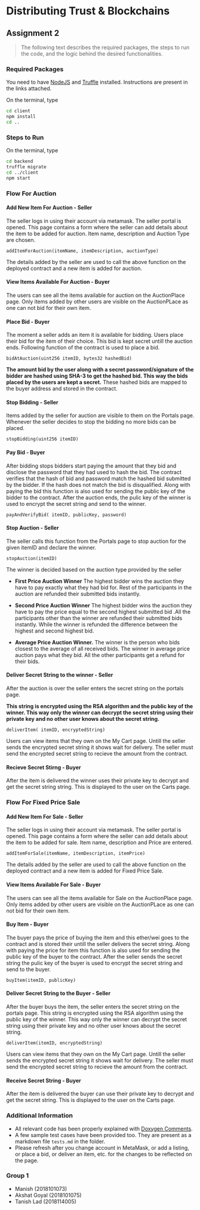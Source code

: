 # Distributing Trust & Blockchains

## Assignment 2

> The following text describes the required packages, the steps to run the code, and the logic behind the desired functionalities.

### Required Packages

You need to have [NodeJS](https://nodejs.org/en/download/package-manager/) and [Truffle](https://www.trufflesuite.com/docs/truffle/getting-started/installation) installed. Instructions are present in the links attached.

On the terminal, type
```bash
cd client
npm install
cd ..
```

### Steps to Run

On the terminal, type
```bash
cd backend
truffle migrate
cd ../client
npm start
```


### Flow For Auction
#### Add New Item For Auction - Seller
The seller logs in using their account via metamask. The seller portal is opened. This page contains a form where the seller can add details about the item to be added for auction. Item name, description and Auction Type are chosen.

    addItemForAuction(itemName, itemDescription, auctionType)
The details added by the seller are used to call the above function on the deployed contract and a new item is added for auction.

#### View Items Available For Auction - Buyer

The users can see all the items available for auction on the AuctionPlace page. Only items added by other users are visible on the AuctionPLace as one can not bid for their own item.

#### Place Bid - Buyer

The moment a seller adds an item it is available for bidding. Users place their bid for the item of their choice. This bid is kept secret untill the auction ends. Following function of the contract is used to place a bid.

    bidAtAuction(uint256 itemID, bytes32 hashedBid)

**The amount bid by the user along with a secret password/signature of the bidder are hashed using SHA-3 to get the hashed bid. This way the bids placed by the users are kept a secret.** These hashed bids are mapped to the buyer address and stored in the contract.

#### Stop Bidding - Seller

Items added by the seller for auction are visible to them on the Portals page. Whenever the seller decides to stop the bidding no more bids can be placed.

    stopBidding(uint256 itemID)

#### Pay Bid - Buyer

After bidding stops bidders start paying the amount that they bid and disclose the password that they had used to hash the bid. The contract verifies that the hash of bid and password match the hashed bid submitted by the bidder. If the hash does not match the bid is disqualified. Along with paying the bid this function is also used for sending the public key of the bidder to the contract. After the auction ends, the pulic key of the winner is used to encrypt the secret string and send to the winner.

    payAndVerifyBid( itemID, publicKey, password)


#### Stop Auction - Seller

The seller calls this function from the Portals page to stop auction for the given itemID and declare the winner.

    stopAuction(itemID)

The winner is decided based on the auction type provided by the seller

- **First Price Auction Winner**
    The highest bidder wins the auction they have to pay exactly what they had bid for. Rest of the participants in the auction are refunded their submitted bids instantly.

- **Second Price Auction Winner**
    The highest bidder wins the auction they have to pay the price equal to the second highest submitted bid .All the participants other than the winner are refunded their submitted bids instantly. While the winner is refunded the difference between the highest and second highest bid.

- **Average Price Auction Winner.**
    The winner is the person who bids closest to the average of all received bids. The winner in average price auction pays what they bid. All the other participants get a refund for their bids.

#### Deliver Secret String to the winner - Seller

After the auction is over the seller enters the secret string on the portals page.

 **This string is encrypted using the RSA algorithm and the public key of the winner. This way only the winner can decrypt the secret string using their private key and no other user knows about the secret string.**


    deliverItem( itemID, encryptedString)


Users can view items that they own on the My Cart page. Untill the seller sends the encrypted secret string it shows wait for delivery. The seller must send the encrypted secret string to recieve the amount from the contract.

#### Recieve Secret Stirng - Buyer

After the item is delivered the winner uses their private key to decrypt and get the secret string string. This is displayed to the user on the Carts page.



### Flow For Fixed Price Sale
#### Add New Item For Sale - Seller
The seller logs in using their account via metamask. The seller portal is opened. This page contains a form where the seller can add details about the item to be added for sale. Item name, description and Price are entered.

    addItemForSale(itemName, itemDescription, itemPrice)

The details added by the seller are used to call the above function on the deployed contract and a new item is added for Fixed Price Sale.

#### View Items Available For Sale - Buyer

The users can see all the items available for Sale on the AuctionPlace page. Only items added by other users are visible on the AuctionPLace as one can not bid for their own item.

#### Buy Item - Buyer

The buyer pays the price of buying the item and this ether/wei goes to the contract and is stored their untill the seller delivers the secret string. Along with paying the price for item this function is also used for sending the public key of the buyer to the contract. After the seller sends the secret string  the pulic key of the buyer is used to encrypt the secret string and send to the buyer.

    buyItem(itemID, publicKey)


#### Deliver Secret String to the Buyer - Seller

After the buyer buys the item, the seller enters the secret string on the portals page. This string is encrypted using the RSA algorithm using the public key of the winner. This way only the winner can decrypt the secret string using their private key and no other user knows about the secret string.

    deliverItem(itemID, encryptedString)

Users can view items that they own on the My Cart page. Untill the seller sends the encrypted secret string it shows wait for delivery. The seller must send the encrypted secret string to recieve the amount from the contract.

#### Receive Secret String - Buyer

After the item is delivered the buyer can use their private key to decrypt and get the secret string. This is displayed to the user on the Carts page.

### Additional Information

- All relevant code has been properly explained with [Doxygen Comments](https://www.doxygen.nl/manual/docblocks.html).
- A few sample test cases have been provided too. They are present as a markdown file `tests.md` in the folder.
- Please refresh after you change account in MetaMask, or add a listing, or place a bid, or deliver an item, etc. for the changes to be reflected on the page.


### Group 1
- Manish (2018101073)
- Akshat Goyal (2018101075)
- Tanish Lad (2018114005)
